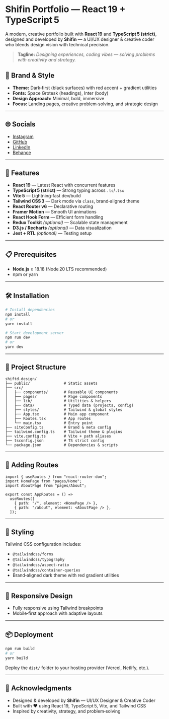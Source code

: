 # Shifin Portfolio — React 19 + TypeScript 5

A modern, creative portfolio built with **React 19** and **TypeScript 5 (strict)**, designed and developed by **Shifin** — a UI/UX designer & creative coder who blends design vision with technical precision.

> **Tagline:** *Designing experiences, coding vibes — solving problems with creativity and strategy.*

## 🎨 Brand & Style

- **Theme:** Dark‑first (black surfaces) with red accent + gradient utilities
- **Fonts:** Space Grotesk (headings), Inter (body)
- **Design Approach:** Minimal, bold, immersive
- **Focus:** Landing pages, creative problem‑solving, and strategic design

---

## 🌐 Socials

- [Instagram](https://instagram.com/)
- [GitHub](https://github.com/)
- [LinkedIn](https://linkedin.com/)
- [Behance](https://behance.net/)

---

## 🚀 Features

- **React 19** — Latest React with concurrent features
- **TypeScript 5 (strict)** — Strong typing across `.ts`/`.tsx`
- **Vite 5** — Lightning‑fast dev/build
- **Tailwind CSS 3** — Dark mode via `class`, brand‑aligned theme
- **React Router v6** — Declarative routing
- **Framer Motion** — Smooth UI animations
- **React Hook Form** — Efficient form handling
- **Redux Toolkit** *(optional)* — Scalable state management
- **D3.js / Recharts** *(optional)* — Data visualization
- **Jest + RTL** *(optional)* — Testing setup

---

## 📋 Prerequisites

- **Node.js** ≥ 18.18 (Node 20 LTS recommended)
- npm or yarn

---

## 🛠️ Installation

```bash
# Install dependencies
npm install
# or
yarn install

# Start development server
npm run dev
# or
yarn dev
```

---

## 📁 Project Structure

```shell
shiftd.design/
├── public/               # Static assets
├── src/
│   ├── components/       # Reusable UI components
│   ├── pages/            # Page components
│   ├── lib/              # Utilities & helpers
│   ├── data/             # Typed data (projects, config)
│   ├── styles/           # Tailwind & global styles
│   ├── App.tsx           # Main app component
│   ├── Routes.tsx        # App routes
│   └── main.tsx          # Entry point
├── siteConfig.ts         # Brand & meta config
├── tailwind.config.ts    # Tailwind theme & plugins
├── vite.config.ts        # Vite + path aliases
├── tsconfig.json         # TS strict config
└── package.json          # Dependencies & scripts
```

---

## 🧩 Adding Routes

```tsx
import { useRoutes } from "react-router-dom";
import HomePage from "pages/Home";
import AboutPage from "pages/About";

export const AppRoutes = () =>
  useRoutes([
    { path: "/", element: <HomePage /> },
    { path: "/about", element: <AboutPage /> },
  ]);
```

---

## 🎨 Styling

Tailwind CSS configuration includes:

- `@tailwindcss/forms`
- `@tailwindcss/typography`
- `@tailwindcss/aspect-ratio`
- `@tailwindcss/container-queries`
- Brand‑aligned dark theme with red gradient utilities

---

## 📱 Responsive Design

- Fully responsive using Tailwind breakpoints
- Mobile‑first approach with adaptive layouts

---

## 📦 Deployment

```bash
npm run build
# or
yarn build
```

Deploy the `dist/` folder to your hosting provider (Vercel, Netlify, etc.).

---

## 🙏 Acknowledgments

- Designed & developed by **Shifin** — UI/UX Designer & Creative Coder
- Built with ❤️ using React 19, TypeScript 5, Vite, and Tailwind CSS
- Inspired by creativity, strategy, and problem‑solving
```